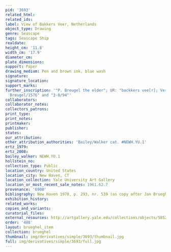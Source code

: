 ```yaml
---
pid: '3693'
related_html: 
related_ids: 
label: View of Bakkers Veer, Netherlands
object_type: Drawing
genre: Seascape
tags: Seascape Ship
realdate: 
height_cm: '11.8'
width_cm: '17.9'
diameter_cm: 
plate_dimensions: 
support: Paper
drawing_medium: Pen and brown ink, blue wash
signature: 
signature_location: 
support_marks: 
further_inscription: '"P. Breugel the elder"; UR: "backkers vee[r]; Verso, UC: "Pet
  Breugel/1576" and "3-0/94"'
collaborators: 
collaborator_notes: 
collectors_patrons: 
print_type: 
print_notes: 
printmaker: 
publisher: 
states: 
our_attribution: 
other_attribution_authorities: 'Bailey/Walker cat. #NEWH.YU.1'
ertz_1979: 
ertz_2008: 
bailey_walker: NEWH.YU.1
hollstein_no: 
collection_type: Public
location_country: United States
location_city: New Haven, CT
location_collection: Yale University Art Gallery
location_or_most_recent_sale_notes: 1961.62.7
provenance: '6908'
bibliography: New Haven 1970, p. 293, nr. 539 (as copy after Jan Brueghel the Elder)
exhibition_history: 
related_works: 
copies_and_variants: 
curatorial_files: 
external_resources: http://artgallery.yale.edu/collections/objects/58526
order: '488'
layout: brueghel_item
collection: brueghel
thumbnail: img/derivatives/simple/3693/thumbnail.jpg
full: img/derivatives/simple/3693/full.jpg
---
```

